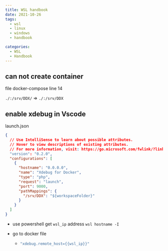 ```yaml
---
title: WSL handbook
date: 2021-10-26
tags:
  - wsl
  - linux
  - windows
  - handbook

categories:
  - WSL
  - Handbook
---
```


## can not create container

file docker-compose line 14

`./:/srv/DDX/` => `./:/srv/DDX`

## enable xdebug in Vscode

launch.json

```json
{
  // Use IntelliSense to learn about possible attributes.
  // Hover to view descriptions of existing attributes.
  // For more information, visit: https://go.microsoft.com/fwlink/?linkid=830387
  "version": "0.2.0",
  "configurations": [
    {
      "hostname": "0.0.0.0",
      "name": "Xdebug for Docker",
      "type": "php",
      "request": "launch",
      "port": 9000,
      "pathMappings": {
        "/srv/DDX": "${workspaceFolder}"
      }
    }
  ]
}
```

- use powershell get `wsl_ip` address `wsl hostname -I`

- go to docker file

  - ```dockerfile
    "xdebug.remote_host={{wsl_ip}}"
    ```
